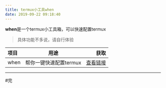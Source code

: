```yaml
---
title: termux小工具when
date: 2019-09-22 09:18:40
---
```


**when**是一个termux小工具箱，可以快速配置termux

> 具体功能不多说，请自行体验

| 项目 | 用途 | 获取 |
| :--- | :---: | ---: |
| when | 帮你一键快速配置termux | [查看链接](https://github.com/NibaZShab/NibaZShab.github.io/blob/master/404/when/install.sh)

---
#完
